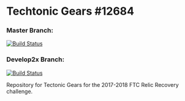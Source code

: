 # Techtonic Gears #12684

### Master Branch:
[![Build Status](https://travis-ci.org/projectenvision/ftc-techtonic-gears.svg?branch=master)](https://travis-ci.org/projectenvision/ftc-techtonic-gears)
### Develop2x Branch:
[![Build Status](https://travis-ci.org/projectenvision/ftc-techtonic-gears.svg?branch=develop2x-auto)](https://travis-ci.org/projectenvision/ftc-techtonic-gears)

Repository for Tectonic Gears for the 2017-2018 FTC Relic Recovery challenge.
